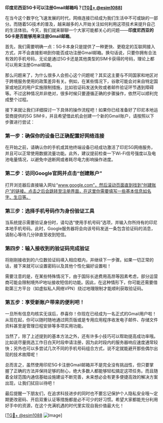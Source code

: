 **印度尼西亚5G卡可以注册Gmail邮箱吗？[[TG💪+ @esim1088](https://t.me/s/esim1088)]**

在当今这个数字化飞速发展的时代，网络连接已经成为我们生活中不可或缺的一部分。而随着5G技术的普及，越来越多的人开始关注如何利用这项技术来提升自己的生活体验。今天，我们就来聊聊一个大家可能都关心的问题——**印度尼西亚的5G卡是否能够用来注册Gmail邮箱**。

首先，我们需要明确一点：5G卡本身只是提供了一种更快、更稳定的互联网接入方式，并不会直接影响到你能否成功注册Gmail邮箱。换句话说，只要你拥有合法有效的手机号码，无论是通过5G卡还是其他类型的SIM卡获得的号码，理论上都可以用来注册Gmail邮箱。

那么问题来了，为什么很多人会担心这个问题呢？其实这主要与不同国家和地区对于跨境服务使用的政策差异有关。例如，在某些情况下，谷歌可能会对来自特定国家或地区的用户实施限制措施，比如验证码发送失败或者邮件验证环节遇到障碍等。不过这种情况并非绝对，很多时候只要遵循正确的步骤操作，依然可以顺利完成整个过程。

接下来就让我们详细探讨一下具体的操作流程吧！如果你已经准备好了印尼本地运营商提供的5G SIM卡，并且希望借此机会创建一个新的Gmail账户，请按照以下步骤进行尝试：

### 第一步：确保你的设备已正确配置好网络连接
在开始之前，请确认你的手机或其他终端设备已经成功激活了印尼5G网络服务，并且可以正常使用数据流量功能。此外，建议提前检查一下Wi-Fi信号强度以及电池电量情况，以避免中途断网或者耗尽电力影响操作进度。

### 第二步：访问Google官网并点击“创建账户”
打开浏览器后直接输入网址“www.google.com”，然后滚动页面直到找到“创建账户”的链接。点击之后会跳转至注册界面，在这里你需要填写一些基本信息如名字、生日等。

### 第三步：选择手机号码作为身份验证工具
当系统提示需要验证身份时，请勾选“使用手机号码”选项，并输入你所持有的印尼本地手机号码。此时，Google服务器将会向该号码发送一条包含验证码的消息，请耐心等待几分钟直至收到短信。

### 第四步：输入接收到的验证码完成验证
将刚刚接收到的六位数验证码填入相应框内，并继续下一步骤。如果一切正常的话，接下来就可以设置密码以及其他个性化偏好设置啦！

需要注意的是，在某些特殊情况下，由于国际长途费用高昂等因素考虑，部分运营商可能会限制境外IP地址接收短信的功能。因此，在这种情形下，你可能还需要借助第三方平台（如虚拟私人网络VPN）绕过地理限制才能顺利获取验证码。

### 第五步：享受新账户带来的便利吧！
一旦所有信息均核实无误后，恭喜你！你现在已经成为一名正式的Gmail用户啦！从现在起，你可以随时随地通过网页版或是专用应用程序收发电子邮件、存储文件资料甚至是管理日程安排等多项实用功能。

当然了，除了上述提到的基本方法之外，还有许多小技巧可以帮助提高成功率哦。比如说尽量挑选工作日白天时段申请注册，因为此时段内的服务器响应速度通常较快；另外也可以多尝试几次不同的手机号码组合方式，说不定就能避开那些偶尔出现的技术故障呢！

总而言之，虽然使用印尼5G卡注册Gmail邮箱并不是完全没有挑战性，但只要掌握了正确的方法并保持足够的耐心，绝大多数人都能够轻松搞定这项任务。而且随着全球范围内通信基础设施建设不断完善，未来想必会有更多便捷高效的解决方案出现，让我们拭目以待吧！

最后提醒一下朋友们，在追求科技进步的同时也不要忘记保护个人隐私安全哦～定期更改密码、开启双重认证等措施都是必不可少的好习惯。希望大家都能充分利用好手中的资源，在这个充满机遇的时代里实现自我价值最大化！

[[TG💪+ @esim1088](https://t.me/s/esim1088) ![Image](https://i.postimg.cc/4NQfJmqS/Snipaste-2025-05-13-00-14-12.png)]